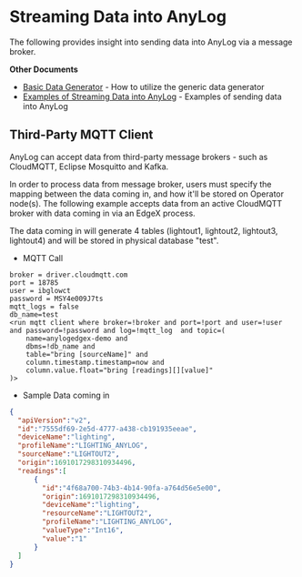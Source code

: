 # Streaming Data into AnyLog 

The following provides insight into sending data into AnyLog via a message broker. 

**Other Documents**
* [Basic Data Generator](Data%20Generator.md) - How to utilize the generic data generator
* [Examples of Streaming Data into AnyLog](../examples/Streaming%20Data%20into%20AnyLog.md) - Examples of sending data into AnyLog 

## Third-Party MQTT Client 
AnyLog can accept data from third-party message brokers - such as CloudMQTT, Eclipse Mosquitto and Kafka. 

In order to process data from message broker, users must specify the mapping between the data coming in, and how it'll 
be stored on Operator node(s). The following example accepts data from an active CloudMQTT broker with data coming in via
an EdgeX process. 

The data coming in will generate 4 tables (lightout1, lightout2, lightout3, lightout4) and will be stored in physical 
database "test".  

* MQTT Call 
```anylog
broker = driver.cloudmqtt.com
port = 18785
user = ibglowct
password = MSY4e009J7ts
mqtt_logs = false 
db_name=test 
<run mqtt client where broker=!broker and port=!port and user=!user and password=!password and log=!mqtt_log  and topic=(
    name=anylogedgex-demo and 
    dbms=!db_name and 
    table="bring [sourceName]" and 
    column.timestamp.timestamp=now and 
    column.value.float="bring [readings][][value]"
)>	
```

* Sample Data coming in 
```json
{
  "apiVersion":"v2",
  "id":"7555df69-2e5d-4777-a438-cb191935eeae",
  "deviceName":"lighting",
  "profileName":"LIGHTING_ANYLOG",
  "sourceName":"LIGHTOUT2",
  "origin":1691017298310934496,
  "readings":[
      {
        "id":"4f68a700-74b3-4b14-90fa-a764d56e5e00",
        "origin":1691017298310934496,
        "deviceName":"lighting",
        "resourceName":"LIGHTOUT2",
        "profileName":"LIGHTING_ANYLOG",
        "valueType":"Int16",
        "value":"1"
      }
  ]
}	
```

   
